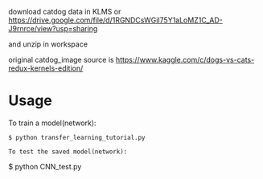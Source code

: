 download catdog data in KLMS or https://drive.google.com/file/d/1RGNDCsWGiI75Y1aLoMZ1C_AD-J9rnrce/view?usp=sharing

and unzip in workspace

original catdog_image source is https://www.kaggle.com/c/dogs-vs-cats-redux-kernels-edition/ 



# Usage

To train a model(network):

```
$ python transfer_learning_tutorial.py

To test the saved model(network):

```
$ python CNN_test.py
